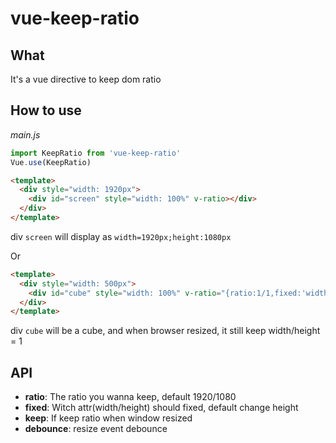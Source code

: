 # vue-keep-ratio

## What

It's a vue directive to keep dom ratio

## How to use

*main.js*

```js
import KeepRatio from 'vue-keep-ratio'
Vue.use(KeepRatio)
```

```HTML
<template>
  <div style="width: 1920px">
    <div id="screen" style="width: 100%" v-ratio></div>
  </div>
</template>
```
div `screen` will display as `width=1920px;height:1080px`

Or

```HTML
<template>
  <div style="width: 500px">
    <div id="cube" style="width: 100%" v-ratio="{ratio:1/1,fixed:'width',keep:true, debounce: 100}"></div>
  </div>
</template>
```
div `cube` will be a cube, and when browser resized, it still keep width/height = 1

## API

- **ratio**: The ratio you wanna keep, default 1920/1080
- **fixed**: Witch attr(width/height) should fixed, default change height
- **keep**: If keep ratio when window resized
- **debounce**: resize event debounce
